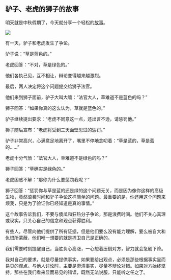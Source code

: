 ## 驴子、老虎的狮子的故事

明天就是中秋假期了，今天就分享一个轻松的[故事](https://philosophicsblog.wordpress.com/2022/06/30/lions-and-tigers-and-a-jackass/)。

![](https://cdn.beekka.com/blogimg/asset/202409/bg2024090806.webp)

有一天，驴子和老虎发生了争论。

驴子说：“草是蓝色的。”

老虎回答：“不对，草是绿色的。”

他们各执己见，互不相让，辩论变得越来越激烈。

最后，两人决定将这个问题提交给狮子法官。

他们来到狮子面前，驴子大叫大嚷：“法官大人，草难道不是蓝色的吗？”

狮子回答：“如果你真的这么认为，草就是蓝色的。”

驴子继续提出要求：“老虎不同意这一点，还出言不逊，请惩罚他。”

狮子随后宣布：“老虎将受到三天面壁思过的惩罚。”

驴子非常高兴，心满意足地离开了，嘴里不停地念叨着：“草是蓝的，草是蓝的……”

老虎十分气愤：“法官大人，草难道不是绿色的吗？”

狮子回答：“草确实是绿色的。”

老虎困惑不解：“那你为什么要惩罚我呢？”

狮子回答：“惩罚你与草是蓝的还是绿的这个问题无关，而是因为像你这样的高级生物，竟然浪费时间和驴子争论这样简单的问题。最重要的是，你还用这个问题来烦我，只是为了验证你已经知道是真的事情。”

这个故事告诉我们，不要与傻瓜和狂热分子争论，那是浪费时间。他们不关心真理或现实，只关心自己的信念和观点获得胜利。

有些人，尽管向他们提供了所有证据，但是他们要么没有能力理解，要么被自大和仇恨所蒙蔽，他们唯一想要的就是捍卫自己是正确的。

我们需要时刻提醒自己，当胜负心高涨，一心想着压倒对方，智力就会急剧下降。

我对自己的要求，就是尽量提供事实，如果要给出观点，必须是那些根据事实显而易见的观点。与他人讨论时，主要是澄清事实，尽量不辩论对错。如果对方始终坚持，那些在我们看来显而易见的错误，既然无法说服，只能听之任之了。